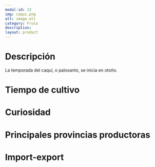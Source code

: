 ```yaml
---
modal-id: 13
img: caqui.png
alt: image-alt
category: Fruta
description:
layout: product
---
```


# Descripción
La temporada del caquí, o palosanto, se inicia en otoño. 

# Tiempo de cultivo

# Curiosidad

# Principales provincias productoras
<div class="chart"></div>

# Import-export
